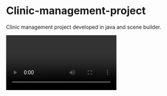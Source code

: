 # Clinic-management-project
Clinic management project developed in java and scene builder.


![](video.mp4)
